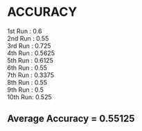 # ACCURACY

1st Run : 0.6 <br />
2nd Run : 0.55  <br />
3rd Run : 0.725 <br />
4th Run : 0.5625 <br />
5th Run : 0.6125  <br />
6th Run : 0.55 <br />
7th Run : 0.3375 <br />
8th Run : 0.55 <br />
9th Run : 0.5 <br />
10th Run: 0.525 <br />

## Average Accuracy = 0.55125
